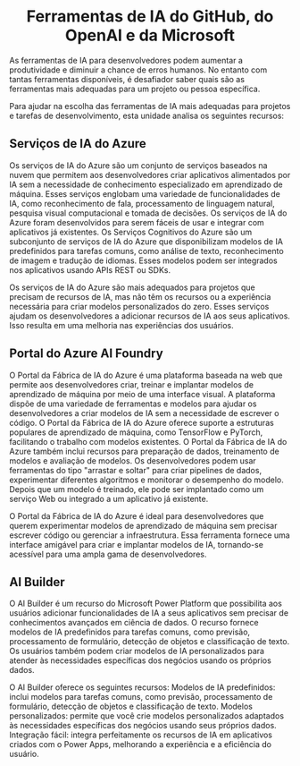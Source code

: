 <h1 align=center> Ferramentas de IA do GitHub, do OpenAI e da Microsoft</h1>

As ferramentas de IA para desenvolvedores podem aumentar a produtividade e diminuir a chance de erros humanos. No entanto com tantas ferramentas disponíveis, é desafiador saber quais são as ferramentas mais adequadas para um projeto ou pessoa específica.

Para ajudar na escolha das ferramentas de IA mais adequadas para projetos e tarefas de desenvolvimento, esta unidade analisa os seguintes recursos:

## Serviços de IA do Azure
Os serviços de IA do Azure são um conjunto de serviços baseados na nuvem que permitem aos desenvolvedores criar aplicativos alimentados por IA sem a necessidade de conhecimento especializado em aprendizado de máquina. Esses serviços englobam uma variedade de funcionalidades de IA, como reconhecimento de fala, processamento de linguagem natural, pesquisa visual computacional e tomada de decisões. Os serviços de IA do Azure foram desenvolvidos para serem fáceis de usar e integrar com aplicativos já existentes. Os Serviços Cognitivos do Azure são um subconjunto de serviços de IA do Azure que disponibilizam modelos de IA predefinidos para tarefas comuns, como análise de texto, reconhecimento de imagem e tradução de idiomas. Esses modelos podem ser integrados nos aplicativos usando APIs REST ou SDKs.

Os serviços de IA do Azure são mais adequados para projetos que precisam de recursos de IA, mas não têm os recursos ou a experiência necessária para criar modelos personalizados do zero. Esses serviços ajudam os desenvolvedores a adicionar recursos de IA aos seus aplicativos. Isso resulta em uma melhoria nas experiências dos usuários.

## Portal do Azure AI Foundry
O Portal da Fábrica de IA do Azure é uma plataforma baseada na web que permite aos desenvolvedores criar, treinar e implantar modelos de aprendizado de máquina por meio de uma interface visual. A plataforma dispõe de uma variedade de ferramentas e modelos para ajudar os desenvolvedores a criar modelos de IA sem a necessidade de escrever o código. O Portal da Fábrica de IA do Azure oferece suporte a estruturas populares de aprendizado de máquina, como TensorFlow e PyTorch, facilitando o trabalho com modelos existentes.
O Portal da Fábrica de IA do Azure também inclui recursos para preparação de dados, treinamento de modelos e avaliação de modelos. Os desenvolvedores podem usar ferramentas do tipo "arrastar e soltar" para criar pipelines de dados, experimentar diferentes algoritmos e monitorar o desempenho do modelo. Depois que um modelo é treinado, ele pode ser implantado como um serviço Web ou integrado a um aplicativo já existente.

O Portal da Fábrica de IA do Azure é ideal para desenvolvedores que querem experimentar modelos de aprendizado de máquina sem precisar escrever código ou gerenciar a infraestrutura. Essa ferramenta fornece uma interface amigável para criar e implantar modelos de IA, tornando-se acessível para uma ampla gama de desenvolvedores.

## AI Builder
O AI Builder é um recurso do Microsoft Power Platform que possibilita aos usuários adicionar funcionalidades de IA a seus aplicativos sem precisar de conhecimentos avançados em ciência de dados. O recurso fornece modelos de IA predefinidos para tarefas comuns, como previsão, processamento de formulário, detecção de objetos e classificação de texto. Os usuários também podem criar modelos de IA personalizados para atender às necessidades específicas dos negócios usando os próprios dados.

O AI Builder oferece os seguintes recursos: Modelos de IA predefinidos: inclui modelos para tarefas comuns, como previsão, processamento de formulário, detecção de objetos e classificação de texto.
Modelos personalizados: permite que você crie modelos personalizados adaptados às necessidades específicas dos negócios usando seus próprios dados.
Integração fácil: integra perfeitamente os recursos de IA em aplicativos criados com o Power Apps, melhorando a experiência e a eficiência do usuário.

